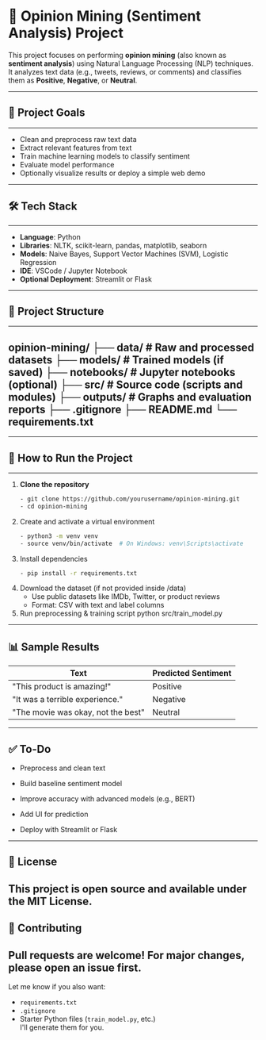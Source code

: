 # 🧠 Opinion Mining (Sentiment Analysis) Project

This project focuses on performing **opinion mining** (also known as **sentiment analysis**) using Natural Language Processing (NLP) techniques. It analyzes text data (e.g., tweets, reviews, or comments) and classifies them as **Positive**, **Negative**, or **Neutral**.

--------------------
## 📌 Project Goals
--------------------
- Clean and preprocess raw text data
- Extract relevant features from text
- Train machine learning models to classify sentiment
- Evaluate model performance
- Optionally visualize results or deploy a simple web demo

---------------------
## 🛠️ Tech Stack
---------------------
- **Language**: Python
- **Libraries**: NLTK, scikit-learn, pandas, matplotlib, seaborn
- **Models**: Naive Bayes, Support Vector Machines (SVM), Logistic Regression
- **IDE**: VSCode / Jupyter Notebook
- **Optional Deployment**: Streamlit or Flask

--------------------------
## 📁 Project Structure
--------------------------
opinion-mining/
├── data/ # Raw and processed datasets
├── models/ # Trained models (if saved)
├── notebooks/ # Jupyter notebooks (optional)
├── src/ # Source code (scripts and modules)
├── outputs/ # Graphs and evaluation reports
├── .gitignore
├── README.md
└── requirements.txt
---
-------------------------------
## 🚀 How to Run the Project
-------------------------------
1. **Clone the repository**  
   ```bash
   - git clone https://github.com/yourusername/opinion-mining.git  
   - cd opinion-mining  
2. Create and activate a virtual environment
   ```bash
   - python3 -m venv venv  
   - source venv/bin/activate  # On Windows: venv\Scripts\activate
3. Install dependencies
   ```bash
   - pip install -r requirements.txt  
4. Download the dataset (if not provided inside /data)
   - Use public datasets like IMDb, Twitter, or product reviews
   - Format: CSV with text and label columns
5. Run preprocessing & training script
    python src/train_model.py
------------------
📊 Sample Results
------------------

| Text                               | Predicted Sentiment |
| ---------------------------------- | ------------------- |
| "This product is amazing!"         | Positive            |
| "It was a terrible experience."    | Negative            |
| "The movie was okay, not the best" | Neutral             |
----------
✅ To-Do
----------
- Preprocess and clean text

- Build baseline sentiment model

- Improve accuracy with advanced models (e.g., BERT)

- Add UI for prediction

- Deploy with Streamlit or Flask
 -------------
📜 License
--------------
This project is open source and available under the MIT License.
------------------
🤝 Contributing
------------------
Pull requests are welcome! For major changes, please open an issue first.
---
Let me know if you also want:
- `requirements.txt`
- `.gitignore`
- Starter Python files (`train_model.py`, etc.)  
I'll generate them for you.




    
   
